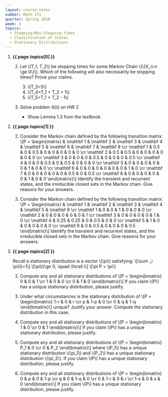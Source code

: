 ```yaml
---
layout: course_notes
number: Math 171
quarter: Spring 2018
week: 3
topics:
  - Stopping/Non-Stopping times
  - Classification of States
  - Stationary Distributions
---
```


1. **{{ page.topics[0] }}**

    2. Let \\(T\_1, T\_2\\) be stopping times for some Markov Chain \\(\\{X\_n:n \ge 0\\}\\). Which of the following will also necessarily be stopping times? Prove your claims.

        3. \\(T\_3=5\\)
        3. \\(T\_4=T\_1 + T\_2 + 1\\)
        3. \\(T\_5=T\_1 + T\_2 - 1\\)

    2. Solve problem 4(ii) on HW 2
        * Show Lemma 1.3 from the textbook

1. **{{ page.topics[1] }}**

    2. Consider the Markov chain defined by the following transition matrix: \\[P = \begin{matrix} & \mathbf 1 & \mathbf 2 & \mathbf 3 & \mathbf 4 & \mathbf 5 & \mathbf 6 & \mathbf 7 & \mathbf 8 \cr \mathbf 1 & 0.5 & 0 & 0.5 & 0 & 0 & 0 & 0 & 0 \cr \mathbf 2 & 0.5 & 0.5 & 0 & 0 & 0 & 0 & 0 & 0 \cr \mathbf 3 & 0 & 0 & 0 & 0.5 & 0 & 0 & 0 & 0.5 \cr \mathbf 4 & 0 & 0 & 0.5 & 0 & 0.5 & 0 & 0 & 0 \cr \mathbf 5 & 0 & 0 & 0 & 0 & 0 & 1 & 0 & 0 \cr \mathbf 6 & 0 & 0 & 0 & 0 & 0 & 0 & 1 & 0 \cr \mathbf 7 & 0 & 0 & 0 & 0 & 0 & 0.5 & 0 & 0.5 \cr \mathbf 8 & 0 & 0 & 0 & 0 & 0 & 1 & 0 & 0 \end{matrix}\\] Identify the transient and recurrent states, and the irreducible closed sets in the Markov chain. Give reasons for your answers.

    2. Consider the Markov chain defined by the following transition matrix: \\[P = \begin{matrix} & \mathbf 1 & \mathbf 2 & \mathbf 3 & \mathbf 4 & \mathbf 5 & \mathbf 6 \cr \mathbf 1 & 0 & 0 & 1 & 0 & 0 & 0 \cr \mathbf 2 & 0 & 0 & 0 & 0 & 0 & 1 \cr \mathbf 3 & 0 & 0 & 0 & 0 & 1 & 0 \cr \mathbf 4 & 0.25 & 0.25 & 0 & 0.5 & 0 & 0 \cr \mathbf 5 & 1 & 0 & 0 & 0 & 0 & 0 \cr \mathbf 6 & 0 & 0.5 & 0 & 0 & 0 & 0.5 \end{matrix}\\] Identify the transient and recurrent states, and the irreducible closed sets in the Markov chain. Give reasons for your answers.

1. **{{ page.topics[2] }}**

    Recall a stationary distribution is a vector \\(\pi\\) satisfying: \\[\sum \_i \pi(i)=1\\] \\[\pi(i)\ge 0, \quad \forall i\\] \\[\pi P = \pi\\]

    2. Compute any and all stationary distributions of \\[P = \begin{bmatrix} 0 & 0 & 1 \cr 1 & 0 & 0 \cr 0 & 1 & 0 \end{bmatrix}\\] If you claim \\(P\\) has a unique stationary distribution, please justify.

    2. Under what circumstances is the stationary distribution of \\[P = \begin{bmatrix} 1-r & 0 & r \cr p & 1-p & 0 \cr 0 & q & 1-q \end{bmatrix}\\] unique? Justify your answer. Compute the stationary distribution in this case.

    2. Compute any and all stationary distributions of \\[P = \begin{bmatrix} 1 & 0 \cr 0 & 1 \end{bmatrix}\\] If you claim \\(P\\) has a unique stationary distribution, please justify.

    2. Compute any and all stationary distributions of \\[P = \begin{bmatrix} P\_1 & 0 \cr 0 & P\_2 \end{bmatrix}\\] where \\(P\_1\\) has a unique stationary distribution \\(\pi\_1\\) and \\(P\_2\\) has a unique stationary distribution \\(\pi\_2\\). If you claim \\(P\\) has a unique stationary distribution, please justify.

    2. Compute any and all stationary distributions of \\[P = \begin{bmatrix} 0 & p & 0 & 1-p \cr q & 0 & 1-q & 0 \cr 0 & 1-r & 0 & r \cr 1-s & 0 & s & 0 \end{bmatrix}\\] If you claim \\(P\\) has a unique stationary distribution, please justify.
